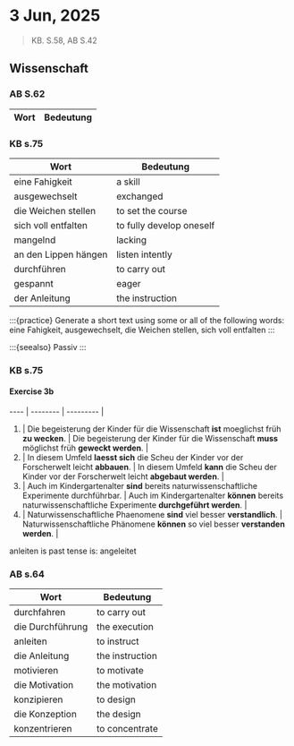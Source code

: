 # 3 Jun, 2025
> KB. S.58, AB S.42

## Wissenschaft
### AB S.62

Wort | Bedeutung |
------|-----------|




### KB s.75
Wort | Bedeutung |
------|-----------|
eine Fahigkeit | a skill |
ausgewechselt | exchanged |
die Weichen stellen | to set the course |
sich voll entfalten | to fully develop oneself |
mangelnd | lacking |
an den Lippen hängen | listen intently |
durchführen | to carry out |
gespannt | eager |
der Anleitung | the instruction |


:::{practice}
Generate a short text using some or all of the following words:
eine Fahigkeit, ausgewechselt, die Weichen stellen, sich voll entfalten
:::


:::{seealso}
Passiv 
:::

### KB s.75
#### Exercise 3b

---- | -------- | --------- |
1. | Die begeisterung der Kinder für die Wissenschaft **ist** moeglichst früh **zu wecken**. | Die begeisterung der Kinder für die Wissenschaft **muss** möglichst früh **geweckt werden**. |
2. | In diesem Umfeld **laesst sich** die Scheu der Kinder vor der Forscherwelt leicht **abbauen**. | In diesem Umfeld **kann** die Scheu der Kinder vor der Forscherwelt leicht **abgebaut werden**. |
3. | Auch im Kindergartenalter **sind** bereits naturwissenschaftliche Experimente durchführbar. | Auch im Kindergartenalter **können** bereits naturwissenschaftliche Experimente **durchgeführt werden**. |
4. | Naturwissenschaftliche Phaenomene **sind** viel besser **verstandlich**. | Naturwissenschaftliche Phänomene **können** so viel besser **verstanden werden**. |

anleiten is past tense is: angeleitet
### AB s.64
Wort | Bedeutung |
------|-----------|
durchfahren | to carry out |
die Durchführung | the execution |
anleiten | to instruct |
die Anleitung | the instruction |
motivieren | to motivate |
die Motivation | the motivation |
konzipieren | to design |
die Konzeption | the design |
konzentrieren | to concentrate |


